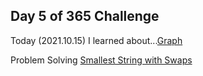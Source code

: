 ## Day 5 of 365 Challenge



Today (2021.10.15)
I learned about...[Graph](https://leetcode.com/explore/featured/card/graph/)

Problem Solving
[Smallest String with Swaps](https://leetcode.com/problems/smallest-string-with-swaps/)
